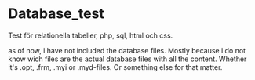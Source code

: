 # Database_test
Test för relationella tabeller, php, sql, html och css.

as of now, i have not included the database files. Mostly because i do not know wich files are the actual database files with all the content. Whether it's .opt, .frm, .myi or .myd-files. Or something else for that matter. 
